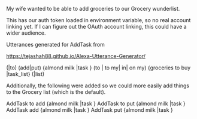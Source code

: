 My wife wanted to be able to add groceries to our Grocery wunderlist.

This has our auth token loaded in environment variable, so no real account 
linking yet. If I can figure out the OAuth account linking, this could
have a wider audience.

Utterances generated for AddTask from

https://tejashah88.github.io/Alexa-Utterance-Generator/

(|to) (add|put) {almond milk |task } (to | to my| in| on my) {groceries to buy |task_list} (|list)

Additionally, the following were added so we could more easily add things to the Grocery list (which is the default).

AddTask to add {almond milk |task }
AddTask to put {almond milk |task }
AddTask add {almond milk |task }
AddTask put {almond milk |task }

